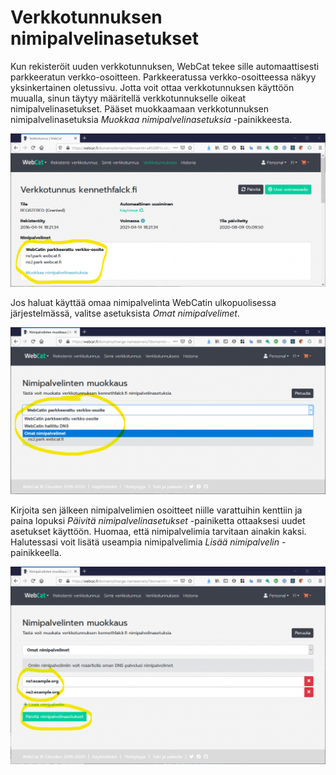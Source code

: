 # Verkkotunnuksen nimipalvelinasetukset

Kun rekisteröit uuden verkkotunnuksen, WebCat tekee sille automaattisesti parkkeeratun verkko-osoitteen. Parkkeeratussa verkko-osoitteessa näkyy yksinkertainen oletussivu. Jotta voit ottaa verkkotunnuksen käyttöön muualla, sinun täytyy määritellä verkkotunnukselle oikeat nimipalvelinasetukset. Pääset muokkaamaan verkkotunnuksen nimipalvelinasetuksia *Muokkaa nimipalvelinasetuksia* -painikkeesta.

![Image 1](images/domain-nameserver-1-1024x497.png)


Jos haluat käyttää omaa nimipalvelinta WebCatin ulkopuolisessa järjestelmässä, valitse asetuksista *Omat nimipalvelimet*.

![Image 2](images/domain-nameserver-2-1024x544.png)

Kirjoita sen jälkeen nimipalvelimien osoitteet niille varattuihin kenttiin ja paina lopuksi *Päivitä nimipalvelinasetukset* -painiketta ottaaksesi uudet asetukset käyttöön. Huomaa, että nimipalvelimia tarvitaan ainakin kaksi. Halutessasi voit lisätä useampia nimipalvelimia *Lisää nimipalvelin* -painikkeella.

![Image 3](images/domain-nameserver-3-1024x641.png)
